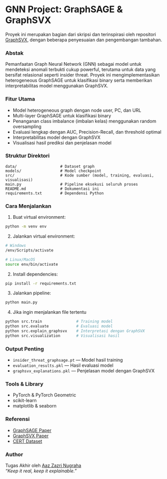 # GNN Project: GraphSAGE & GraphSVX
Proyek ini merupakan bagian dari skripsi dan terinspirasi oleh repositori [GraphSVX](https://github.com/AlexDuvalinho/GraphSVX), dengan beberapa penyesuaian dan pengembangan tambahan.

### Abstak
Pemanfaatan Graph Neural Network (GNN) sebagai model untuk mendeteksi anomali terbukti cukup powerful, terutama untuk data yang bersifat relasional seperti insider threat. Proyek ini mengimplementasikan heterogeneous GraphSAGE untuk klasifikasi binary serta memberikan interpretabilitas model menggunakan GraphSVX.

### Fitur Utama  
- Model heterogeneous graph dengan node user, PC, dan URL  
- Multi-layer GraphSAGE untuk klasifikasi binary  
- Penanganan class imbalance (imbalan kelas) menggunakan random oversampling
- Evaluasi lengkap dengan AUC, Precision-Recall, dan threshold optimal  
- Interpretabilitas model dengan GraphSVX  
- Visualisasi hasil prediksi dan penjelasan model

### Struktur Direktori  
```
data/                   # Dataset graph    
models/                 # Model checkpoint  
src/                    # Kode sumber (model, training, evaluasi, visualisasi)  
main.py                 # Pipeline eksekusi seluruh proses  
README.md               # Dokumentasi ini  
requirements.txt        # Dependensi Python  
```

### Cara Menjalankan  
1. Buat virtual environment:
```bash
python -m venv env
```
2. Jalankan virtual environment:
```bash
# Windows
/env/Scripts/activate

# Linux/MacOS
source env/bin/activate
```

2. Install dependencies:  
```bash
pip install -r requirements.txt
```

3. Jalankan pipeline:  
```bash
python main.py
```
4. Jika ingin menjalankan file tertentu
```bash
python src.train               # Training model
python src.evaluate            # Evaluasi model
python src.explain_graphsvx    # Interpretasi dengan GraphSVX
python src.visualization       # Visualisasi hasil
```

### Output Penting  
- `insider_threat_graphsage.pt` — Model hasil training  
- `evaluation_results.pkl` — Hasil evaluasi model  
- `graphsvx_explanations.pkl` — Penjelasan model dengan GraphSVX  

### Tools & Library  
- PyTorch & PyTorch Geometric  
- scikit-learn  
- matplotlib & seaborn  

### Referensi
- [GraphSAGE Paper](https://cs.stanford.edu/people/jure/pubs/graphsage-nips17.pdf)  
- [GraphSVX Paper](https://arxiv.org/pdf/2104.10482)  
- [CERT Dataset](https://kilthub.cmu.edu/ndownloader/files/24844280)

### Author  
Tugas Akhir oleh [Aaz Zazri Nugraha](https://github.com/azzazry)<br>
_“Keep it real, keep it explainable.”_